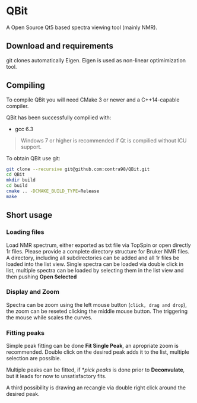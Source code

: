 # QBit 

A Open Source Qt5 based spectra viewing tool (mainly NMR).

## Download and requirements
git clones automatically Eigen. Eigen is used as non-linear optimimization tool.

## Compiling
To compile QBit you will need CMake 3 or newer and a C++14-capable compiler.

QBit has been successfully compilied with: 
- gcc 6.3

> Windows 7 or higher is recommended if Qt is compilied without ICU support.

To obtain QBit use git:
```sh
git clone --recursive git@github.com:contra98/QBit.git
cd QBit
mkdir build
cd build
cmake .. -DCMAKE_BUILD_TYPE=Release
make
```

## Short usage

### Loading files

Load NMR spectrum, either exported as txt file via TopSpin or open directly 1r files. Please provide a complete directory structure for Bruker NMR files. A directory, including all subdirectories can be added and all 1r files be loaded into the list view. Single spectra can be loaded via double click in list, multiple spectra can be loaded by selecting them in the list view and then pushing **Open Selected**

### Display and Zoom

Spectra can be zoom using the left mouse button (`click, drag and drop`), the zoom can be reseted clicking the middle mouse button. The triggering the mouse while scales the curves.

### Fitting peaks

Simple peak fitting can be done **Fit Single Peak**, an apropriate zoom is recommended. Double click on the desired peak adds it to the list, multiple selection are possible. 

Multiple peaks can be fitted, if **pick peaks* is done prior to **Deconvulate**, but it leads for now to unsatisfactory fits.

A third possibility is drawing an recangle via double right click around the desired peak.
